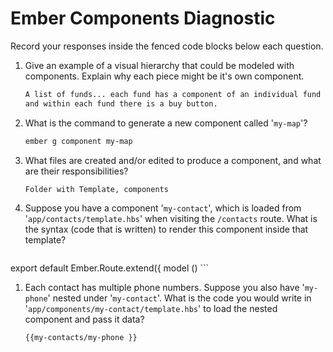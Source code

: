 # Ember Components Diagnostic

Record your responses inside the fenced code blocks below each question.

1.  Give an example of a visual hierarchy that could be modeled with components. Explain why each piece might be it's own component.

    ```md
    A list of funds... each fund has a component of an individual fund
    and within each fund there is a buy button.
    ```

1.  What is the command to generate a new component called '`my-map`'?

    ```sh
    ember g component my-map
    ```

1.  What files are created and/or edited to produce a component, and what are their responsibilities?

    ```md
    Folder with Template, components
    ```

1.  Suppose you have a component '`my-contact`', which is loaded from
    '`app/contacts/template.hbs`' when visiting the `/contacts` route. What is
    the syntax (code that is written) to render this component inside that template?

    ```html

 export default Ember.Route.extend({
   model ()
    ```

1.  Each contact has multiple phone numbers. Suppose you also have '`my-phone`'
    nested under '`my-contact`'. What is the code you would write in
    '`app/components/my-contact/template.hbs`' to load the nested component and
    pass it data?

    ```html
    {{my-contacts/my-phone }}
    ```
